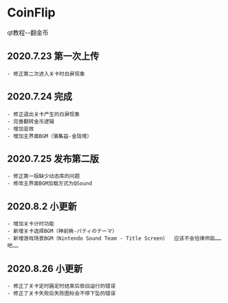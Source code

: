 # CoinFlip
 qt教程--翻金币

## 2020.7.23 第一次上传
    - 修正第二次进入关卡时白屏现象
## 2020.7.24 完成
    - 修正退出关卡产生的白屏现象
    - 完善翻转金币逻辑
    - 增加音效
    - 增加主界面BGM（骆集益-金珑璁）
## 2020.7.25 发布第二版
    - 修正第一版缺少动态库的问题
    - 修改主界面BGM加载方式为QSound
## 2020.8.2 小更新
    - 增加关卡计时功能
    - 新增关卡选择BGM（神前暁-パティのテーマ）
    - 新增游戏场景BGM（Nintendo Sound Team - Title Screen）  应该不会恰律师函……吧……
## 2020.8.26 小更新
    - 修正了关卡定时器定时结束后依旧运行的错误
    - 修正了关卡失败后失败图标会不停下坠的错误

